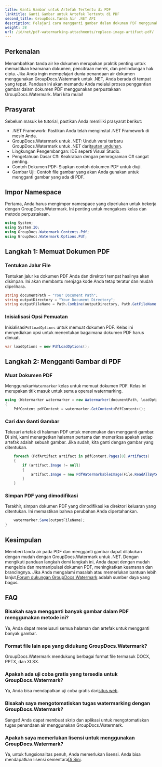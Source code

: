 ```yaml
---
title: Ganti Gambar untuk Artefak Tertentu di PDF
linktitle: Ganti Gambar untuk Artefak Tertentu di PDF
second_title: GroupDocs.Tanda Air .NET API
description: Pelajari cara mengganti gambar dalam dokumen PDF menggunakan GroupDocs.Watermark untuk .NET dengan tutorial langkah demi langkah yang komprehensif ini.
weight: 38
url: /id/net/pdf-watermarking-attachments/replace-image-artifact-pdf/
---
```

## Perkenalan
Menambahkan tanda air ke dokumen merupakan praktik penting untuk memastikan keamanan dokumen, pencitraan merek, dan perlindungan hak cipta. Jika Anda ingin mempelajari dunia penandaan air dokumen menggunakan GroupDocs.Watermark untuk .NET, Anda berada di tempat yang tepat. Panduan ini akan memandu Anda melalui proses penggantian gambar dalam dokumen PDF menggunakan perpustakaan GroupDocs.Watermark. Mari kita mulai!
## Prasyarat
Sebelum masuk ke tutorial, pastikan Anda memiliki prasyarat berikut:
- .NET Framework: Pastikan Anda telah menginstal .NET Framework di mesin Anda.
-  GroupDocs.Watermark untuk .NET: Unduh versi terbaru GroupDocs.Watermark untuk .NET dari[tautan unduhan](https://releases.groupdocs.com/Watermark/net/).
- Lingkungan Pengembangan: IDE seperti Visual Studio.
- Pengetahuan Dasar C#: Keakraban dengan pemrograman C# sangat penting.
- Contoh Dokumen PDF: Siapkan contoh dokumen PDF untuk diuji.
- Gambar Uji: Contoh file gambar yang akan Anda gunakan untuk mengganti gambar yang ada di PDF.
## Impor Namespace
Pertama, Anda harus mengimpor namespace yang diperlukan untuk bekerja dengan GroupDocs.Watermark. Ini penting untuk mengakses kelas dan metode perpustakaan.
```csharp
using System;
using System.IO;
using GroupDocs.Watermark.Contents.Pdf;
using GroupDocs.Watermark.Options.Pdf;
```

## Langkah 1: Memuat Dokumen PDF
### Tentukan Jalur File
Tentukan jalur ke dokumen PDF Anda dan direktori tempat hasilnya akan disimpan. Ini akan membantu menjaga kode Anda tetap teratur dan mudah dipelihara.
```csharp
string documentPath = "Your Document Path";
string outputDirectory = "Your Document Directory";
string outputFileName = Path.Combine(outputDirectory, Path.GetFileName(documentPath));
```
### Inisialisasi Opsi Pemuatan
 Inisialisasi`PdfLoadOptions` untuk memuat dokumen PDF. Kelas ini menyediakan opsi untuk menentukan bagaimana dokumen PDF harus dimuat.
```csharp
var loadOptions = new PdfLoadOptions();
```
## Langkah 2: Mengganti Gambar di PDF
### Muat Dokumen PDF
 Menggunakan`Watermarker` kelas untuk memuat dokumen PDF. Kelas ini merupakan titik masuk untuk semua operasi watermarking.
```csharp
using (Watermarker watermarker = new Watermarker(documentPath, loadOptions))
{
    PdfContent pdfContent = watermarker.GetContent<PdfContent>();
```
### Cari dan Ganti Gambar
Telusuri artefak di halaman PDF untuk menemukan dan mengganti gambar. Di sini, kami menargetkan halaman pertama dan memeriksa apakah setiap artefak adalah sebuah gambar. Jika sudah, kita ganti dengan gambar yang ditentukan.
```csharp
    foreach (PdfArtifact artifact in pdfContent.Pages[0].Artifacts)
    {
        if (artifact.Image != null)
        {
            artifact.Image = new PdfWatermarkableImage(File.ReadAllBytes("Your Image Path"));
        }
    }
```
### Simpan PDF yang dimodifikasi
Terakhir, simpan dokumen PDF yang dimodifikasi ke direktori keluaran yang ditentukan. Ini memastikan bahwa perubahan Anda dipertahankan.
```csharp
    watermarker.Save(outputFileName);
}
```

## Kesimpulan
 Memberi tanda air pada PDF dan mengganti gambar dapat dilakukan dengan mudah dengan GroupDocs.Watermark untuk .NET. Dengan mengikuti panduan langkah demi langkah ini, Anda dapat dengan mudah mengelola dan memanipulasi dokumen PDF, meningkatkan keamanan dan brandingnya. Jika Anda mengalami masalah atau memerlukan bantuan lebih lanjut,[Forum dukungan GroupDocs.Watermark](https://forum.groupdocs.com/c/watermark/19) adalah sumber daya yang bagus.
## FAQ
### Bisakah saya mengganti banyak gambar dalam PDF menggunakan metode ini?
Ya, Anda dapat menelusuri semua halaman dan artefak untuk mengganti banyak gambar.
### Format file lain apa yang didukung GroupDocs.Watermark?
GroupDocs.Watermark mendukung berbagai format file termasuk DOCX, PPTX, dan XLSX.
### Apakah ada uji coba gratis yang tersedia untuk GroupDocs.Watermark?
 Ya, Anda bisa mendapatkan uji coba gratis dari[situs web](https://releases.groupdocs.com/).
### Bisakah saya mengotomatiskan tugas watermarking dengan GroupDocs.Watermark?
Sangat! Anda dapat membuat skrip dan aplikasi untuk mengotomatiskan tugas penandaan air menggunakan GroupDocs.Watermark.
### Apakah saya memerlukan lisensi untuk menggunakan GroupDocs.Watermark?
 Ya, untuk fungsionalitas penuh, Anda memerlukan lisensi. Anda bisa mendapatkan lisensi sementara[Di Sini](https://purchase.groupdocs.com/temporary-license/).